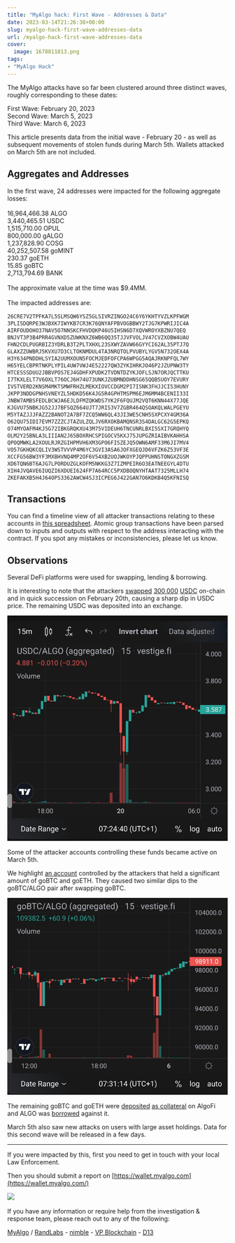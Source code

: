 ```yaml
---
title: "MyAlgo hack: First Wave - Addresses & Data"
date: 2023-03-14T21:26:38+00:00
slug: myalgo-hack-first-wave-addresses-data
url: /myalgo-hack-first-wave-addresses-data
cover:
  image: 1678811813.png
tags:
- "MyAlgo Hack"
---
```


The MyAlgo attacks have so far been clustered around three distinct
waves, roughly corresponding to these dates:

First Wave: February 20, 2023\
Second Wave: March 5, 2023\
Third Wave: March 6, 2023

This article presents data from the initial wave - February 20 - as well
as subsequent movements of stolen funds during March 5th. Wallets
attacked on March 5th are not included.

Aggregates and Addresses
------------------------

In the first wave, 24 addresses were impacted for the following
aggregate losses:\
\
16,964,466.38 ALGO\
3,440,465.51 USDC\
1,515,710.00 OPUL\
800,000.00 gALGO\
1,237,828.90 COSG\
40,252,507.58 goMINT\
230.37 goETH\
15.85 goBTC\
2,713,794.69 BANK\
\
The approximate value at the time was \$9.4MM.\
\
The impacted addresses are:

```none
26CRE7V2TPFKA7L5SLMSQW6YSZ5GLSIVRZINGO24C6Y6YKHTYVZLKPFWGM
3PLI5DQRPE3WJBXK7IWYKB7CR3K76QNYAFPBVOGBBWY2TJG7KPWRIJIC4A
AIRFOUDOHO37NAV5O7NNSKCFHVDQKP46U5IHSN6D7XQVWROYXBZNU7QEQ
BNJVT3P3B4PRR4GVNXD5ZUWKNXZ6WB6QQ35TJJVFVOLJV47CVZXOBW4UAU
FHN2CDLPUGRBIZ3YDRLB3T2PLTXHXL23SXWYZAVW66GYYCI62AL35PTJ7Q
GLAXZZUWBRJ5KVXU7D3CLTOKNMDUL4TA3NRQTOLPVUBYLYGV5N732OEX4A
H3Y634PNDDHLSYIA2UUMXOUN5FOCMJEDFOFCPA6WPGG5AQAJRKNPFQL7WY
H65YELCBPRTNKPLYPIL4UW7VWJ4E52227QW3ZYKIHRKJO46P2JZUPNW3TY
HTCESSSDUU2JBBVPOS7EJ4GDHFXPUDK2TVDNTDZYKJOFLSJN7ORJQCTTKU
I7TKXLELT7V6OXLT76OCJ6H74U73UNKJZUBMNDDHNSG65QQB5UOY7EVURY
IVSTVERD2KNSM4MKTSMWFRHZLMEKXIOVCCDGM2PI7ISNK3FHJJCI53HUNY
JKPP3NDDGPNHSVNEYZL5HDKD56K4JG5R4GPHTMSPM6EJM6MM4BCENII33I
JNBW7AMBSFEDLBCWJA6EJLDFMZQKWDS7YK2F6FQUJM2VQT6KNN44X77JQE
KJGVU75NBKJG52JJ7BFSQZ664UJT7JRIS3V7ZGBR464QSOAKQLWALPGEYU
M5YTAZJJJFAZZ2BANOT2A7BF7ZCQ5WW6QL43JI3WE5CNH5SXPCXY4GM36A
O62QU75IDI7EVM7ZZZCJTAZULZQLJV6RXOKBAMQNSR3S4DALGC62G5EPKQ
O74MYOAFM4KJ5G72IBKGRQKXU43M75VIDEUH6TNCUNRLBXI5SXI7GRQHYQ
OLM2Y25BNLA3LIIIAN2J65BOXRHCSPIGOCV5KXJ75JUPGZRIAIBVKAHHSA
QPOQMWKLA2XOULRJRZGIHPMVH6XM3GPO6FISZEJQ5OWN6AMF33M6JI7MV4
VO57GKHQKCQLIV3WSTVVVP4M6YC3GVI3ASA6JOFXGEQJD6VFZK6Z53VF3E
XCCFG56BW3YF3MXBHVNQ4MP2OF6V54XB2UOJWKOYPJQPPUHNSTONGXZGSM
XD6TQN6BT6AJG7LPORDUZGLKOFM5NKKG3Z7IZMPEIR6O3EATNEEGYL4DTU
XIH4JVQAVE6IUQZI6XDUEI624FP7A64RCC5PXDBOQNYHTAAT7325MLLH74
ZKEFAKXB5H4J64OPS3362AWCW4SJ3ICPEG6J422GAN7O6KDKB4Q5KFNISQ
```

Transactions
------------

You can find a timeline view of all attacker transactions relating to
these accounts in [this
spreadsheet](https://docs.google.com/spreadsheets/d/14oMZQ07n2aCpKcRqWf1hQu8Umtv04iJIwDldzDWYyro/edit?usp=sharing).
Atomic group transactions have been parsed down to inputs and outputs
with respect to the address interacting with the contract. If you spot
any mistakes or inconsistencies, please let us know.

Observations
------------

Several DeFi platforms were used for swapping, lending & borrowing.

It is interesting to note that the attackers
[swapped](https://algoexplorer.io/tx/group/JKBurgcWvPGmz4K06MIP5rjOgHxDpcAgN8PqxqKWwWg%3D)
[300,000](https://algoexplorer.io/tx/group/hrr4Ff1YTnO64FZG0aXS8qJG2XHPJkh4lQxhsc74%2FxM%3D)
[USDC](https://algoexplorer.io/tx/group/kL4%2B6vdCOaS6kII0ox0x7LbHSVS1l7PR9lflEGKQs3s%3D)
on-chain and in quick succession on February 20th, causing a sharp dip
in USDC price. The remaining USDC was deposited into an exchange.

![](usdc-algo.jpg)

Some of the attacker accounts controlling these funds became active on
March 5th.

We highlight [an
account](https://algoexplorer.io/address/J6NFGQYSBAEBLVTJCOCCQAJ52KJIHZMWNGHVGZTSMMW4MXHN5J65G2PQYA)
controlled by the attackers that held a significant amount of goBTC and
goETH. They caused two similar dips to the goBTC/ALGO pair after
swapping goBTC.

![](gobtc-algo.jpg)

The remaining goBTC and goETH were
[deposited](https://algoexplorer.io/tx/group/BrFrqgkRSSPAnnW7y8BvabSDLWojhMTfn0k%2FhBL5W4Y%3D)
[as
collateral](https://algoexplorer.io/tx/group/eUW9%2F47eKl%2Fp4IRz35nd5cUCfMxQfULY7wYGkl08hRY%3D)
on AlgoFi and ALGO was
[borrowed](https://algoexplorer.io/tx/group/qclCbfuUic%2BEg8%2BOFR5sWQG1jLZYSKySLHqZvPJQvEw%3D)
against it.

March 5th also saw new attacks on users with large asset holdings. Data
for this second wave will be released in a few days.

------------------------------------------------------------------------

If you were impacted by this, first you need to get in touch with your
local Law Enforcement.

Then you should submit a report on
[https://wallet.myalgo.com](https://wallet.myalgo.com/)

![](1678898927-1.png)

If you have any information or require help from the investigation &
response team, please reach out to any of the following:

[MyAlgo](https://wallet.myalgo.com/) / [RandLabs](https://randlabs.io/) - [nimble](https://twitter.com/insurenimble) - [VP Blockchain](https://twitter.com/VantagePoint_BC) - [D13](https://twitter.com/d13_co)
